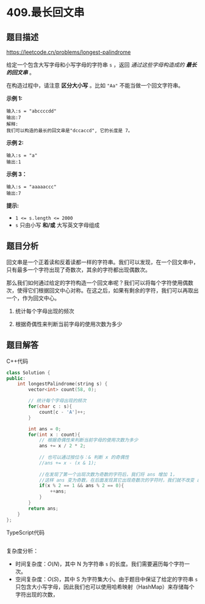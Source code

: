 # 409.最长回文串

## 题目描述 

https://leetcode.cn/problems/longest-palindrome

给定一个包含大写字母和小写字母的字符串 `s` ，返回 *通过这些字母构造成的 **最长的回文串*** 。

在构造过程中，请注意 **区分大小写** 。比如 `"Aa"` 不能当做一个回文字符串。

 

**示例 1:**

```
输入:s = "abccccdd"
输出:7
解释:
我们可以构造的最长的回文串是"dccaccd", 它的长度是 7。
```

**示例 2:**

```
输入:s = "a"
输出:1
```

**示例 3：**

```
输入:s = "aaaaaccc"
输出:7
```

 

**提示:**

- `1 <= s.length <= 2000`
- `s` 只由小写 **和/或** 大写英文字母组成



## 题目分析

回文串是一个正着读和反着读都一样的字符串。我们可以发现，在一个回文串中，只有最多一个字符出现了奇数次，其余的字符都出现偶数次。

那么我们如何通过给定的字符构造一个回文串呢？我们可以将每个字符使用偶数次，使得它们根据回文中心对称。在这之后，如果有剩余的字符，我们可以再取出一个，作为回文中心。

1. 统计每个字母出现的频次

2. 根据奇偶性来判断当前字母的使用次数为多少

## 题目解答

C++代码

```c++
class Solution {
public:
    int longestPalindrome(string s) {
        vector<int> count(58, 0);

        // 统计每个字母出现的频次
        for(char c : s){
            count[c - 'A']++;
        }

        int ans = 0;
        for(int x : count){
            // 根据奇偶性来判断当前字母的使用次数为多少   
            ans += x / 2 * 2;
            
            // 也可以通过按位与：& 判断 x 的奇偶性
            //ans += x - (x & 1);
            
            //在发现了第一个出现次数为奇数的字符后，我们将 ans 增加 1，
            //这样 ans 变为奇数，在后面发现其它出现奇数次的字符时，我们就不改变 ans 的值了。
            if(x % 2 == 1 && ans % 2 == 0){
                ++ans;
            }
        }
        return ans;
    }
};
```

TypeScript代码

```typescript

```

复杂度分析：

* 时间复杂度：*O*(*N*)，其中 N 为字符串 `s` 的长度。我们需要遍历每个字符一次。
* 空间复杂度：*O*(*S*)，其中 S 为字符集大小。由于题目中保证了给定的字符串 `s` 只包含大小写字母，因此我们也可以使用哈希映射（HashMap）来存储每个字符出现的次数，


